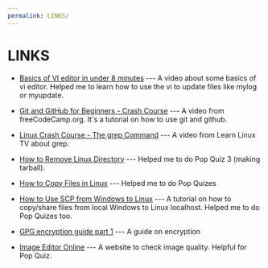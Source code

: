 ```yaml
---
permalink: LINKS/
---
```

# LINKS

* [Basics of VI editor in under 8 minutes](https://youtu.be/-_DvfdgR-LA) --- A video about some basics of vi editor. Helped me to learn how to use the vi to update files like mylog or myupdate.

* [Git and GitHub for Beginners - Crash Course](https://youtu.be/RGOj5yH7evk) --- A video from freeCodeCamp.org. It's a tutorial on how to use git and github.

* [Linux Crash Course - The grep Command](https://youtu.be/Tc_jntovCM0) --- A video from Learn Linux TV about grep.

* [How to Remove Linux Directory](https://phoenixnap.com/kb/remove-directory-linux) --- Helped me to do Pop Quiz 3 (making tarball).

* [How to Copy Files in Linux](https://www.freecodecamp.org/news/the-linux-cp-command-how-to-copy-files-in-linux) --- Helped me to do Pop Quizes

* [How to Use SCP from Windows to Linux](https://linuxhint.com/scp-windows-linux/) --- A tutorial on how to copy/share files from local Windows to Linux localhost. Helped me to do Pop Quizes too.

* [GPG encryption guide part 1](https://tutonics.com/articles/gpg-encryption-guide-part-1/) --- A guide on encryption

* [Image Editor Online](https://www.imgonline.com.ua/eng/determine-jpeg-quality.php) --- A website to check image quality. Helpful for Pop Quiz.
